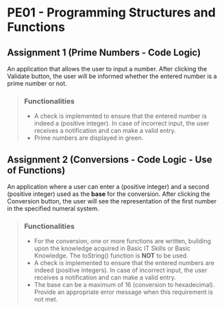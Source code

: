# PE01 - Programming Structures and Functions

## Assignment 1 (Prime Numbers - Code Logic)
An application that allows the user to input a number. After clicking the Validate button, the user will be informed whether the entered number is a prime number or not.

> ### Functionalities
> * A check is implemented to ensure that the entered number is indeed a (positive integer). In case of incorrect input, the user receives a notification and can make a valid entry.
> * Prime numbers are displayed in green.

## Assignment 2 (Conversions - Code Logic - Use of Functions)
An application where a user can enter a (positive integer) and a second (positive integer) used as the **base** for the conversion. After clicking the Conversion button, the user will see the representation of the first number in the specified numeral system.

> ### Functionalities
> * For the conversion, one or more functions are written, building upon the knowledge acquired in Basic IT Skills or Basic Knowledge. The toString() function is **NOT** to be used.
> * A check is implemented to ensure that the entered numbers are indeed (positive integers). In case of incorrect input, the user receives a notification and can make a valid entry.
> * The base can be a maximum of 16 (conversion to hexadecimal). Provide an appropriate error message when this requirement is not met.


